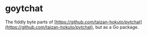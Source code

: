 # goytchat

The fiddly byte parts of [https://github.com/taizan-hokuto/pytchat](https://github.com/taizan-hokuto/pytchat), but as a Go package.
